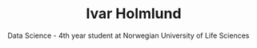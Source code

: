 <h1 align="center">Ivar Holmlund </h1>


Data Science - 4th year student at Norwegian University of Life Sciences


